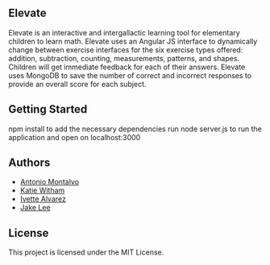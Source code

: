 ## Elevate

Elevate is an interactive and intergallactic learning tool for elementary children to learn math.  Elevate uses an Angular JS interface to dynamically change between exercise interfaces for the six exercise types offered: addition, subtraction, counting, measurements, patterns, and shapes.  Children will get immediate feedback for each of their answers.  Elevate uses MongoDB to save the number of correct and incorrect responses to provide an overall score for each subject.

## Getting Started

npm install to add the necessary dependencies
run node server.js to run the application and open on localhost:3000


## Authors

  - [Antonio Montalvo](https://github.com/AntonioMontalvo)
  - [Katie Witham](https://github.com/kewitham)
  - [Ivette Alvarez](https://github.com/illynabruin92)
  - [Jake Lee](https://github.com/leejhjake)

## License

This project is licensed under the MIT License.